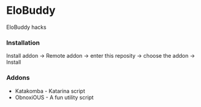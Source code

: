 # EloBuddy
EloBuddy hacks

### Installation
Install addon -> Remote addon -> enter this reposity -> choose the addon -> Install

### Addons
* Katakomba - Katarina script
* ObnoxiOUS - A fun utility script